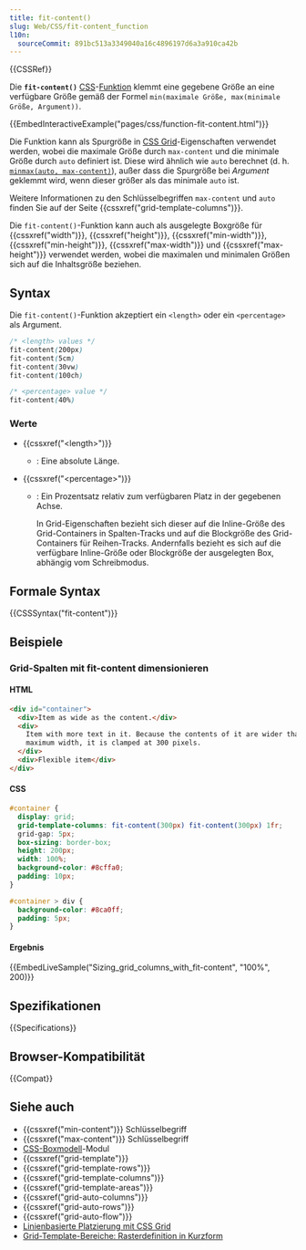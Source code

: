 ```yaml
---
title: fit-content()
slug: Web/CSS/fit-content_function
l10n:
  sourceCommit: 891bc513a3349040a16c4896197d6a3a910ca42b
---
```


{{CSSRef}}

Die **`fit-content()`** [CSS](/de/docs/Web/CSS)-[Funktion](/de/docs/Web/CSS/CSS_Values_and_Units/CSS_Value_Functions) klemmt eine gegebene Größe an eine verfügbare Größe gemäß der Formel `min(maximale Größe, max(minimale Größe, Argument))`.

{{EmbedInteractiveExample("pages/css/function-fit-content.html")}}

Die Funktion kann als Spurgröße in [CSS Grid](/de/docs/Web/CSS/CSS_grid_layout)-Eigenschaften verwendet werden, wobei die maximale Größe durch `max-content` und die minimale Größe durch `auto` definiert ist. Diese wird ähnlich wie `auto` berechnet (d. h. [`minmax(auto, max-content)`](/de/docs/Web/CSS/minmax)), außer dass die Spurgröße bei _Argument_ geklemmt wird, wenn dieser größer als das minimale `auto` ist.

Weitere Informationen zu den Schlüsselbegriffen `max-content` und `auto` finden Sie auf der Seite {{cssxref("grid-template-columns")}}.

Die `fit-content()`-Funktion kann auch als ausgelegte Boxgröße für {{cssxref("width")}}, {{cssxref("height")}}, {{cssxref("min-width")}}, {{cssxref("min-height")}}, {{cssxref("max-width")}} und {{cssxref("max-height")}} verwendet werden, wobei die maximalen und minimalen Größen sich auf die Inhaltsgröße beziehen.

## Syntax

Die `fit-content()`-Funktion akzeptiert ein `<length>` oder ein `<percentage>` als Argument.

```css
/* <length> values */
fit-content(200px)
fit-content(5cm)
fit-content(30vw)
fit-content(100ch)

/* <percentage> value */
fit-content(40%)
```

### Werte

- {{cssxref("&lt;length&gt;")}}
  - : Eine absolute Länge.
- {{cssxref("&lt;percentage&gt;")}}

  - : Ein Prozentsatz relativ zum verfügbaren Platz in der gegebenen Achse.

    In Grid-Eigenschaften bezieht sich dieser auf die Inline-Größe des Grid-Containers in Spalten-Tracks und auf die Blockgröße des Grid-Containers für Reihen-Tracks. Andernfalls bezieht es sich auf die verfügbare Inline-Größe oder Blockgröße der ausgelegten Box, abhängig vom Schreibmodus.

## Formale Syntax

{{CSSSyntax("fit-content")}}

## Beispiele

### Grid-Spalten mit fit-content dimensionieren

#### HTML

```html
<div id="container">
  <div>Item as wide as the content.</div>
  <div>
    Item with more text in it. Because the contents of it are wider than the
    maximum width, it is clamped at 300 pixels.
  </div>
  <div>Flexible item</div>
</div>
```

#### CSS

```css
#container {
  display: grid;
  grid-template-columns: fit-content(300px) fit-content(300px) 1fr;
  grid-gap: 5px;
  box-sizing: border-box;
  height: 200px;
  width: 100%;
  background-color: #8cffa0;
  padding: 10px;
}

#container > div {
  background-color: #8ca0ff;
  padding: 5px;
}
```

#### Ergebnis

{{EmbedLiveSample("Sizing_grid_columns_with_fit-content", "100%", 200)}}

## Spezifikationen

{{Specifications}}

## Browser-Kompatibilität

{{Compat}}

## Siehe auch

- {{cssxref("min-content")}} Schlüsselbegriff
- {{cssxref("max-content")}} Schlüsselbegriff
- [CSS-Boxmodell](/de/docs/Web/CSS/CSS_box_sizing)-Modul
- {{cssxref("grid-template")}}
- {{cssxref("grid-template-rows")}}
- {{cssxref("grid-template-columns")}}
- {{cssxref("grid-template-areas")}}
- {{cssxref("grid-auto-columns")}}
- {{cssxref("grid-auto-rows")}}
- {{cssxref("grid-auto-flow")}}
- [Linienbasierte Platzierung mit CSS Grid](/de/docs/Web/CSS/CSS_grid_layout/Grid_layout_using_line-based_placement)
- [Grid-Template-Bereiche: Rasterdefinition in Kurzform](/de/docs/Web/CSS/CSS_grid_layout/Grid_template_areas#grid_definition_shorthands)

